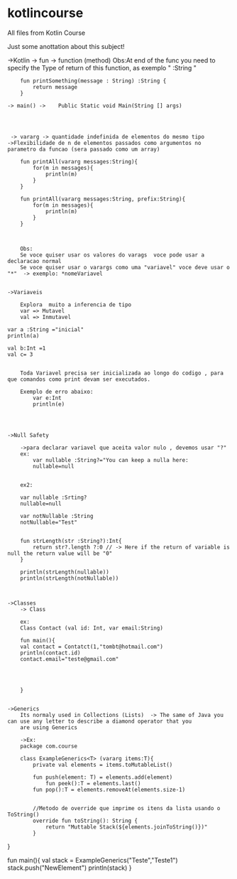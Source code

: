# kotlincourse
All files from Kotlin Course

Just some anottation about this subject!


->Kotlin 
	-> fun -> 	function (method)
	Obs:At end of the func you need to specify the Type of return of this function, as exemplo " :String "

		fun printSomething(message : String) :String {
			return message
		}
	
 	-> main() -> 	Public Static void Main(String [] args) 
 	
 	
 	
 	
	 -> vararg -> quantidade indefinida de elementos do mesmo tipo
	->Flexibilidade de n de elementos passados como argumentos no parametro da funcao (sera passado como um array)

		fun printAll(vararg messages:String){
 			for(m in messages){
 				println(m)
 			}
 		}
 		
 		fun printAll(vararg messages:String, prefix:String){
 			for(m in messages){
 				println(m)
 			}
 		}
 		
 		
 		
 		Obs:
		Se voce quiser usar os valores do varags  voce pode usar a declaracao normal
		Se voce quiser usar o varargs como uma "variavel" voce deve usar o "*"  -> exemplo: *nomeVariavel 
		
		
	->Variaveis
		
		Explora  muito a inferencia de tipo
		var => Mutavel
		val => Inmutavel	
	
	var a :String ="inicial"
	println(a)
	
	val b:Int =1
	val c= 3
	
	
		Toda Variavel precisa ser inicializada ao longo do codigo , para que comandos como print devam ser executados. 
		
		Exemplo de erro abaixo:
			var e:Int 
			println(e)
		
	
		
		
	->Null Safety
	
		->para declarar variavel que aceita valor nulo , devemos usar "?"
		ex:
			var nullable :String?="You can keep a nulla here:
			nullable=null
			
			
		ex2:
		
		var nullable :Srting?
		nullable=null
		
		var notNullable :String
		notNullable="Test"
		
		
		fun strLength(str :String?):Int{
			return str?.length ?:0 // -> Here if the return of variable is null the return value will be "0"
		} 	
		
		println(strLength(nullable))
		println(strLength(notNullable))
		
		
		
	->Classes
		-> Class
		
		ex:
		Class Contact (val id: Int, var email:String)
		
		fun main(){
		val contact = Contatct(1,"tombt@hotmail.com")
		println(contact.id)
		contact.email="teste@gmail.com"
		
		
		
		
		}
		

 	->Generics
 		Its normaly used in Collections (Lists)  -> The same of Java you can use any letter to describe a diamond operator that you 
 		are using Generics
 		
 		->Ex:
 		package com.course

		class ExampleGenerics<T> (vararg items:T){
		    private val elements = items.toMutableList()

		    fun push(element: T) = elements.add(element)
    		    fun peek():T = elements.last()
		    fun pop():T = elements.removeAt(elements.size-1)


		    //Metodo de override que imprime os itens da lista usando o ToString()
		    override fun toString(): String {
	            return "Muttable Stack(${elements.joinToString()})"
    		}

}

fun main(){
    val stack = ExampleGenerics("Teste","Teste1")
    stack.push("NewElement")
    println(stack)
}
 		
 		
 		
